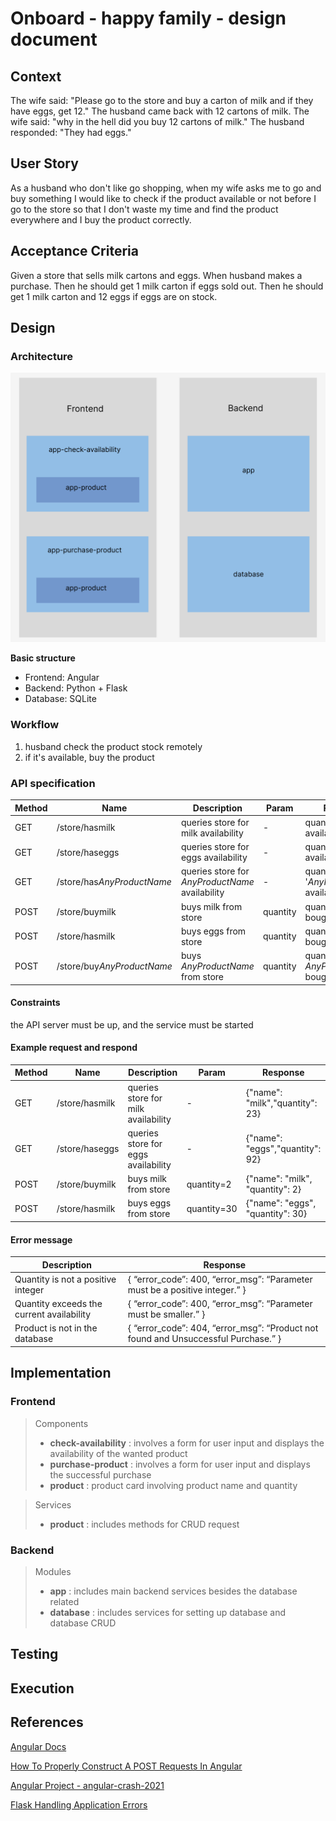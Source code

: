 # Onboard - happy family - design document

## Context
The wife said: "Please go to the store and buy a carton of milk and if they have eggs, get 12." The husband came back with 12 cartons of milk. The wife said: "why in the hell did you buy 12 cartons of milk." The husband responded: "They had eggs."

## User Story
As a husband who don't like go shopping, when my wife asks me to go and buy something
I would like to check if the product available or not before I go to the store
so that I don't waste my time and find the product everywhere and I buy the product correctly.  

## Acceptance Criteria
Given a store that sells milk cartons and eggs.
When husband makes a purchase.
Then he should get 1 milk carton if eggs sold out.
Then he should get 1 milk carton and 12 eggs if eggs are on stock.

## Design
### Architecture
![Architecture illustration](/Architecture%20Illustration.png)

**Basic structure**
- Frontend: Angular
- Backend: Python + Flask
- Database: SQLite


### Workflow
1. husband check the product stock remotely
2. if it's available,  buy the product

### API specification
| Method | Name | Description | Param | Response
| --- | --- | --- | --- | ---|
| GET | /store/hasmilk | queries store for milk availability | - | quantity of milk available |
| GET | /store/haseggs | queries store for eggs availability | - | quantity of eggs available |
| GET | /store/has*AnyProductName* | queries store for *AnyProductName* availability | - | quantity of '*AnyProductName*' available |
| POST | /store/buymilk | buys milk from store | quantity | quantity of milk bought |
| POST | /store/hasmilk | buys eggs from store | quantity | quantity of milk bought |
| POST | /store/buy*AnyProductName* | buys *AnyProductName* from store | quantity | quantity of *AnyProductName* bought |

#### **Constraints**
the API server must be up, and the service must be started

#### **Example request and respond**
| Method | Name | Description | Param | Response
| --- | --- | --- | --- | ---|
| GET | /store/hasmilk | queries store for milk availability | - | {"name": "milk","quantity": 23} |
| GET | /store/haseggs | queries store for eggs availability | - | {"name": "eggs","quantity": 92} |
| POST | /store/buymilk | buys milk from store | quantity=2 | {"name": "milk", "quantity": 2} |
| POST | /store/hasmilk | buys eggs from store | quantity=30 | {"name": "eggs", "quantity": 30} |

#### **Error message**
| Description | Response |
| --- | ---- |
| Quantity is not a positive integer | { “error_code”: 400, “error_msg”: “Parameter must be a positive integer.” } |
| Quantity exceeds the current availability | { “error_code”: 400, “error_msg”: “Parameter must be smaller.” } |
| Product is not in the database | { “error_code”: 404, “error_msg”: “Product not found and Unsuccessful Purchase.” } |

## Implementation
### Frontend
> Components
> - **check-availability** : involves a form for user input and displays the availability of the wanted product
> - **purchase-product** : involves a form for user input and displays the successful purchase
> - **product** : product card involving product name and quantity

> Services
> - **product** : includes methods for CRUD request

### Backend
> Modules
> - **app** : includes main backend services besides the database related
> - **database** : includes services for setting up database and database CRUD

## Testing
 
## Execution
 
## References
[Angular Docs](https://angular.io/docs)

[How To Properly Construct A POST Requests In Angular](https://lokarithm.com/2020/12/30/angular-post-request-with-header-body-and-parameters/)

[Angular Project - angular-crash-2021](https://github.com/bradtraversy/angular-crash-2021)

[Flask Handling Application Errors](https://flask.palletsprojects.com/en/2.1.x/errorhandling/)
